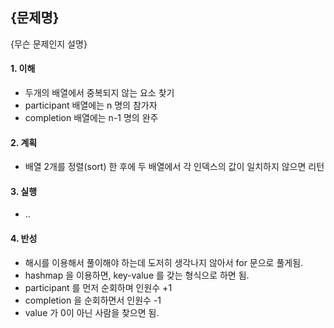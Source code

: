 ## {문제명}

{무슨 문제인지 설명}

#### 1. 이해

- 두개의 배열에서 중복되지 않는 요소 찾기
- participant 배열에는 n 명의 참가자
- completion 배열에는 n-1 명의 완주

#### 2. 계획

- 배열 2개를 정렬(sort) 한 후에 두 배열에서 각 인덱스의 값이 일치하지 않으면 리턴

#### 3. 실행

- ..

#### 4. 반성

- 해시를 이용해서 풀이해야 하는데 도저히 생각나지 않아서 for 문으로 풀게됨.
- hashmap 을 이용하면, key-value 를 갖는 형식으로 하면 됨.
- participant 를 먼저 순회하며 인원수 +1
- completion 을 순회하면서 인원수 -1
- value 가 0이 아닌 사람을 찾으면 됨.
